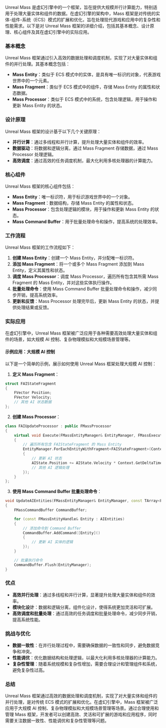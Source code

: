 Unreal Mass 是虚幻引擎中的一个框架，旨在提供大规模并行计算能力，特别适用于处理大量实体和组件的数据。在虚幻引擎的架构中，Mass 框架是对传统的实体-组件-系统（ECS）模式的扩展和优化，旨在处理现代游戏和应用中的复杂性和性能需求。以下是对 Unreal Mass 框架的详细介绍，包括其基本概念、设计原理、核心组件及其在虚幻引擎中的实际应用。

### 基本概念

Unreal Mass 框架通过引入高效的数据处理和调度机制，实现了对大量实体和组件的并行处理。其基本概念包括：

- **Mass Entity**：类似于 ECS 模式中的实体，是具有唯一标识的对象，代表游戏世界中的一个元素。
- **Mass Fragment**：类似于 ECS 模式中的组件，存储 Mass Entity 的属性和状态数据。
- **Mass Processor**：类似于 ECS 模式中的系统，包含处理逻辑，用于操作和更新 Mass Entity 的状态。

### 设计原理

Unreal Mass 框架的设计基于以下几个关键原理：

- **并行计算**：通过多线程和并行计算，提升处理大量实体和组件的效率。
- **数据驱动**：将数据和逻辑分离，通过 Mass Fragment 存储数据，通过 Mass Processor 处理逻辑。
- **高效调度**：通过高效的任务调度机制，最大化利用多核处理器的计算能力。

### 核心组件

Unreal Mass 框架的核心组件包括：

- **Mass Entity**：唯一标识符，用于标识游戏世界中的一个对象。
- **Mass Fragment**：数据结构，存储 Mass Entity 的属性和状态。
- **Mass Processor**：包含处理逻辑的模块，用于操作和更新 Mass Entity 的状态。
- **Mass Command Buffer**：用于批量处理命令和操作，提高系统的处理效率。

### 工作流程

Unreal Mass 框架的工作流程如下：

1. **创建 Mass Entity**：创建一个 Mass Entity，并分配唯一标识符。
2. **添加 Mass Fragment**：将一个或多个 Mass Fragment 添加到 Mass Entity，定义其属性和状态。
3. **调度 Mass Processor**：调度 Mass Processor，遍历所有包含其所需 Mass Fragment 的 Mass Entity，并对这些实体执行操作。
4. **批量处理命令**：使用 Mass Command Buffer 批量处理命令和操作，减少同步开销，提高系统效率。
5. **更新和反馈**：Mass Processor 处理完毕后，更新 Mass Entity 的状态，并提供处理结果或反馈。

### 实际应用

在虚幻引擎中，Unreal Mass 框架被广泛应用于各种需要高效处理大量实体和组件的场景，如大规模 AI 控制、复杂物理模拟和大规模场景管理等。

#### 示例应用：大规模 AI 控制

以下是一个简单的示例，展示如何使用 Unreal Mass 框架处理大规模 AI 控制：

1. **定义 Mass Fragment**：

```cpp
struct FAIStateFragment
{
    FVector Position;
    FVector Velocity;
    // 其他 AI 状态数据
};
```

2. **创建 Mass Processor**：

```cpp
class FAIUpdateProcessor : public FMassProcessor
{
    virtual void Execute(FMassEntityManager& EntityManager, FMassExecutionContext& Context) override
    {
        // 遍历所有包含 FAIStateFragment 的 Mass Entity
        EntityManager.ForEachEntityWithFragment<FAIStateFragment>(Context, [](FAIStateFragment& AIState)
        {
            // 更新 AI 状态
            AIState.Position += AIState.Velocity * Context.GetDeltaTime();
            // 其他 AI 逻辑处理
        });
    }
};
```

3. **使用 Mass Command Buffer 批量处理命令**：

```cpp
void UpdateAIEntities(FMassEntityManager& EntityManager, const TArray<FMassEntityHandle>& AIEntities)
{
    FMassCommandBuffer CommandBuffer;

    for (const FMassEntityHandle& Entity : AIEntities)
    {
        // 添加命令到 Command Buffer
        CommandBuffer.AddCommand([Entity]()
        {
            // 更新 AI 实体的逻辑
        });
    }

    // 批量执行命令
    CommandBuffer.Flush(EntityManager);
}
```

### 优点

- **高效并行处理**：通过多线程和并行计算，显著提升处理大量实体和组件的效率。
- **模块化设计**：数据和逻辑分离，组件化设计，使得系统更加灵活和可扩展。
- **高效调度和批量处理**：通过高效的任务调度和批量处理命令，减少同步开销，提高系统性能。

### 挑战与优化

- **数据一致性**：在并行处理过程中，需要确保数据的一致性和同步，避免数据竞争和冲突。
- **性能调优**：优化数据结构和处理逻辑，以最大化利用多核处理器的计算能力。
- **复杂性管理**：随着系统规模和复杂性增加，需要合理设计和管理组件和系统，避免复杂性过高。

### 总结

Unreal Mass 框架通过高效的数据处理和调度机制，实现了对大量实体和组件的并行处理，是对传统 ECS 模式的扩展和优化。在虚幻引擎中，Mass 框架被广泛应用于大规模 AI 控制、复杂物理模拟和大规模场景管理等场景。通过合理使用和管理 Mass 框架，开发者可以创建高效、灵活和可扩展的游戏和应用程序，同时需要关注数据一致性、性能调优和复杂性管理等问题。